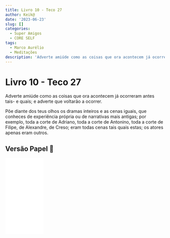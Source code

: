 ```yaml
---
title: Livro 10 - Teco 27
author: Keik@
date: '2023-06-23'
slug: []
categories:
  - Super Amigos
  - CORE SELF
tags:
  - Marco Aurélio
  - Meditações
description: 'Adverte amiúde como as coisas que ora acontecem já ocorreram antes tais- e quais; e adverte que voltarão a ocorrer.'
---
```


# Livro 10 - Teco 27 

Adverte amiúde como as coisas que ora acontecem já ocorreram antes tais- e quais; e adverte que voltarão a ocorrer. 

Põe diante dos teus olhos os dramas inteiros e as cenas iguais, que conheces de experiência própria ou de narrativas mais antigas; por exemplo, toda a corte de Adriano, toda a corte de Antonino, toda a corte de Filipe, de Alexandre, de Creso; eram todas cenas tais quais estas; os atores apenas eram outros.


## Versão Papel :book:
<iframe style="width:120px;height:240px;" marginwidth="0" marginheight="0" scrolling="no" frameborder="0" src="//ws-na.amazon-adsystem.com/widgets/q?ServiceVersion=20070822&OneJS=1&Operation=GetAdHtml&MarketPlace=BR&source=ss&ref=as_ss_li_til&ad_type=product_link&tracking_id=mundodekeika-20&language=pt_BR&marketplace=amazon&region=BR&placement=B092FVY4BB&asins=B092FVY4BB&linkId=37c5ec14221f61f811029aa88b520891&show_border=true&link_opens_in_new_window=true"></iframe>